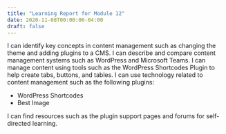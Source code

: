 ```yaml
---
title: "Learning Report for Module 12"
date: 2020-11-08T00:00:00-04:00
draft: false
---
```

I can identify key concepts in content management such as changing the theme and adding plugins to a CMS.
I can describe and compare content management systems such as WordPress and Microsoft Teams.
I can manage content using tools such as the WordPress Shortcodes Plugin to help create tabs, buttons, and tables.
I can use technology related to content management such as the following plugins:
* WordPress Shortcodes
* Best Image

I can find resources such as the plugin support pages and forums for self-directed learning.
